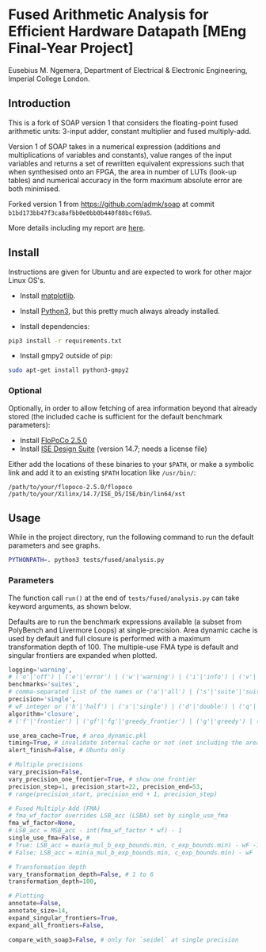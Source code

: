 # Fused Arithmetic Analysis for Efficient Hardware Datapath [MEng Final-Year Project]

Eusebius M. Ngemera, Department of Electrical & Electronic Engineering, Imperial College London.

## Introduction

This is a fork of SOAP version 1 that considers the floating-point fused arithmetic units: 3-input adder, constant multiplier and fused multiply-add.

Version 1 of SOAP takes in a numerical expression (additions and multiplications of variables and constants), value ranges of the input variables and returns a set of rewritten equivalent expressions such that when synthesised onto an FPGA, the area in number of LUTs (look-up tables) and numerical accuracy in the form maximum absolute error are both minimised.

Forked version 1 from <https://github.com/admk/soap> at commit `b1bd173bb47f3ca8afbb0e0bb0b440f88bcf69a5`.

More details including my report are [here](http://eugenius1.github.io/fyp).

## Install

Instructions are given for Ubuntu and are expected to work for other major Linux OS's.

- Install [matplotlib](http://matplotlib.org/users/installing.html#build-requirements).

- Install [Python3](https://www.python.org/downloads/), but this pretty much always already installed.

- Install dependencies:
```bash
pip3 install -r requirements.txt
```

- Install gmpy2 outside of pip:
```bash
sudo apt-get install python3-gmpy2
```

### Optional

Optionally, in order to allow fetching of area information beyond that already stored (the included cache is sufficient for the default benchmark parameters):

- Install [FloPoCo 2.5.0](http://flopoco.gforge.inria.fr/flopoco_installation.html)
- Install [ISE Design Suite](https://www.xilinx.com/support/download/index.html/content/xilinx/en/downloadNav/design-tools.html) (version 14.7; needs a license file)

Either add the locations of these binaries to your `$PATH`, or make a symbolic link and add it to an existing `$PATH` location like `/usr/bin/`:

```
/path/to/your/flopoco-2.5.0/flopoco 
/path/to/your/Xilinx/14.7/ISE_DS/ISE/bin/lin64/xst 
```

## Usage

While in the project directory, run the following command to run the default parameters and see graphs.

```bash
PYTHONPATH=. python3 tests/fused/analysis.py 
```

### Parameters

The function call `run()` at the end of `tests/fused/analysis.py` can take keyword arguments, as shown below.

Defaults are to run the benchmark expressions available (a subset from PolyBench and Livermore Loops) at single-precision.
Area dynamic cache is used by default and full closure is performed with a maximum transformation depth of 100.
The multiple-use FMA type is default and singular frontiers are expanded when plotted.

```python
logging='warning',
# ('o'|'off') | ('e'|'error') | ('w'|'warning') | ('i'|'info') | ('v'|'d'|'debug')
benchmarks='suites',
# comma-separated list of the names or ('a'|'all') | ('s'|'suite'|'suites')
precision='single',
# wF integer or ('h'|'half') | ('s'|'single') | ('d'|'double') | ('q'|'quad'|'quadruple)
algorithm='closure',
# ('f'|'frontier') | ('gf'|'fg'|'greedy_frontier') | ('g'|'greedy') | ('c'|'closure')

use_area_cache=True, # area_dynamic.pkl
timing=True, # invalidate internal cache or not (not including the area caches)
alert_finish=False, # Ubuntu only

# Multiple precisions
vary_precision=False,
vary_precision_one_frontier=True, # show one frontier
precision_step=1, precision_start=22, precision_end=53,
# range(precision_start, precision_end + 1, precision_step)

# Fused Multiply-Add (FMA)
# fma_wf_factor overrides LSB_acc (LSBA) set by single_use_fma
fma_wf_factor=None,
# LSB_acc = MSB_acc - int(fma_wf_factor * wf) - 1
single_use_fma=False, # 
# True: LSB_acc = max(a_mul_b_exp_bounds.min, c_exp_bounds.min) - wF -1
# False: LSB_acc = min(a_mul_b_exp_bounds.min, c_exp_bounds.min) - wF

# Transformation depth
vary_transformation_depth=False, # 1 to 6
transformation_depth=100,

# Plotting
annotate=False,
annotate_size=14,
expand_singular_frontiers=True,
expand_all_frontiers=False,

compare_with_soap3=False, # only for `seidel` at single precision
```
